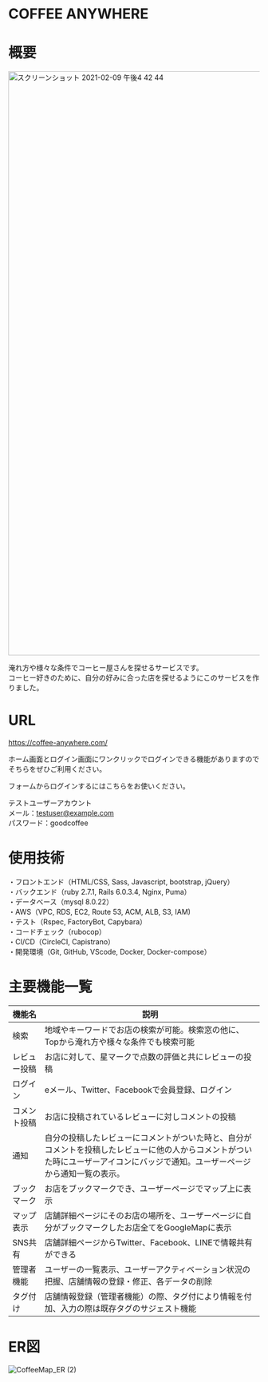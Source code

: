# COFFEE ANYWHERE

# 概要 
<img width="1170" alt="スクリーンショット 2021-02-09 午後4 42 44" src="https://user-images.githubusercontent.com/70304933/107332993-334c3c80-6af8-11eb-8557-f36a06d2e45a.png">
  
  

淹れ方や様々な条件でコーヒー屋さんを探せるサービスです。  
コーヒー好きのために、自分の好みに合った店を探せるようにこのサービスを作りました。 
  


# URL
https://coffee-anywhere.com/  
  
ホーム画面とログイン画面にワンクリックでログインできる機能がありますのでそちらをぜひご利用ください。  
  
フォームからログインするにはこちらをお使いください。  
  
テストユーザーアカウント  
メール：testuser@example.com  
パスワード：goodcoffee
  


# 使用技術
・フロントエンド（HTML/CSS, Sass, Javascript, bootstrap, jQuery）  
・バックエンド（ruby 2.7.1, Rails 6.0.3.4, Nginx, Puma）  
・データベース（mysql 8.0.22）  
・AWS（VPC, RDS, EC2, Route 53, ACM, ALB, S3, IAM)  
・テスト（Rspec, FactoryBot, Capybara）  
・コードチェック（rubocop）  
・CI/CD（CircleCI, Capistrano）  
・開発環境（Git, GitHub, VScode, Docker, Docker-compose）  
  


# 主要機能一覧
| 機能名 | 説明 |
| ------------- | ------------- |
| 検索 | 地域やキーワードでお店の検索が可能。検索窓の他に、Topから淹れ方や様々な条件でも検索可能  |
| レビュー投稿 | お店に対して、星マークで点数の評価と共にレビューの投稿  |
| ログイン | eメール、Twitter、Facebookで会員登録、ログイン |
| コメント投稿 | お店に投稿されているレビューに対しコメントの投稿 |
| 通知 | 自分の投稿したレビューにコメントがついた時と、自分がコメントを投稿したレビューに他の人からコメントがついた時にユーザーアイコンにバッジで通知。ユーザーページから通知一覧の表示。 |
| ブックマーク | お店をブックマークでき、ユーザーページでマップ上に表示 |
| マップ表示 | 店舗詳細ページにそのお店の場所を、ユーザーページに自分がブックマークしたお店全てをGoogleMapに表示 |
| SNS共有 | 店舗詳細ページからTwitter、Facebook、LINEで情報共有ができる |
| 管理者機能 | ユーザーの一覧表示、ユーザーアクティベーション状況の把握、店舗情報の登録・修正、各データの削除 |
| タグ付け | 店舗情報登録（管理者機能）の際、タグ付により情報を付加、入力の際は既存タグのサジェスト機能 |
  
  
  
# ER図
![CoffeeMap_ER (2)](https://user-images.githubusercontent.com/70304933/107328952-d39f6280-6af2-11eb-9706-71224051ea95.png)



